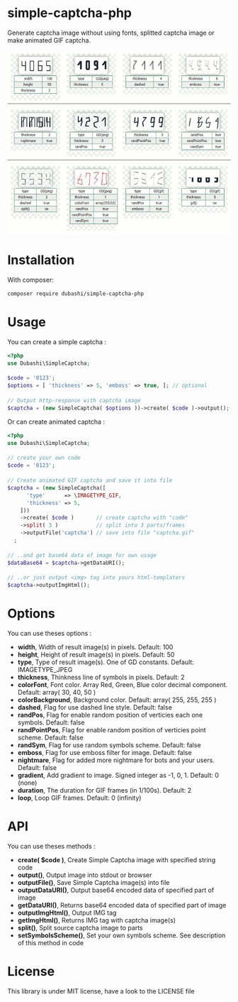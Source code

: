 # simple-captcha-php

Generate captcha image without using fonts, splitted captcha image or make animated GIF captcha.

![Captchas examples](https://github.com/dubashi/simple-captcha-php/blob/main/example.gif)

# Installation

With composer:

```bash
composer require dubashi/simple-captcha-php
```

# Usage

You can create a simple captcha :

```php
<?php
use Dubashi\SimpleCaptcha;

$code = '0123';
$options = [ 'thickness' => 5, 'emboss' => true, ]; // optional

// Output http-response with captcha image
$captcha = (new SimpleCaptcha( $options ))->create( $code )->output();
```

Or can create animated captcha :

```php
<?php
use Dubashi\SimpleCaptcha;

// create your own code
$code = '0123';

// Create animated GIF captcha and save it into file
$captcha = (new SimpleCaptcha([
      'type'      => \IMAGETYPE_GIF,
      'thickness' => 5,
    ]))
    ->create( $code )       // create captcha with "code"
    ->split( 3 )            // split into 3 parts/frames
    ->outputFile('captcha') // save into file "captcha.gif"
  ;
  
// ..and get base64 data of image for own usage
$dataBase64 = $captcha->getDataURI();

// ..or just output <img> tag into yours html-templaters
$captcha->outputImgHtml();
```

# Options

You can use theses options :

* **width**, Width of result image(s) in pixels. Default: 100
* **height**, Height of result image(s) in pixels. Default: 50
* **type**, Type of result image(s). One of GD constants. Default: IMAGETYPE_JPEG
* **thickness**, Thinkness line of symbols in pixels. Default: 2
* **colorFont**, Font color. Array Red, Green, Blue color decimal component. Default: array( 30, 40, 50 )
* **colorBackground**, Background color. Default: array( 255, 255, 255 )
* **dashed**, Flag for use dashed line style. Default: false
* **randPos**, Flag for enable random position of verticies each one symbols. Default: false
* **randPointPos**, Flag for enable random position of verticies point scheme. Default: false
* **randSym**, Flag for use random symbols scheme. Default: false
* **emboss**, Flag for use emboss filter for image. Default: false
* **nightmare**, Flag for added more nightmare for bots and your users. Default: false
* **gradient**, Add gradient to image. Signed integer as -1, 0, 1. Default: 0 (none)
* **duration**, The duration for GIF frames (in 1/100s). Default: 2
* **loop**, Loop GIF frames. Default: 0 (infinity)

# API

You can use theses methods :

* **create( $code )**, Create Simple Captcha image with specified string code
* **output()**, Output image into stdout or browser
* **outputFile()**, Save Simple Captcha image(s) into file
* **outputDataURI()**, Output base64 encoded data of specified part of image
* **getDataURI()**, Returns base64 encoded data of specified part of image
* **outputImgHtml()**, Output IMG tag
* **getImgHtml()**, Returns IMG tag with captcha image(s)
* **split()**, Split source captcha image to parts
* **setSymbolsScheme()**, Set your own symbols scheme. See description of this method in code

# License

This library is under MIT license, have a look to the LICENSE file
